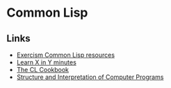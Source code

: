 # Common Lisp

## Links

- [Exercism Common Lisp resources](https://exercism.io/tracks/common-lisp/resources)
- [Learn X in Y minutes](https://learnxinyminutes.com/docs/common-lisp/)
- [The CL Cookbook](https://lispcookbook.github.io/cl-cookbook/)
- [Structure and Interpretation of Computer Programs](http://mitpress.mit.edu/sites/default/files/sicp/full-text/book/book-Z-H-4.html#%_toc_start)

